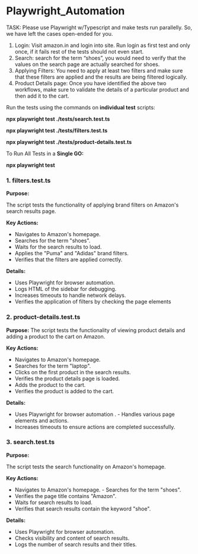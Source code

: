 # Playwright_Automation
TASK:
Please use Playwright w/Typescript and make tests run parallelly.
So, we have left the cases open-ended for you.
1. Login: Visit amazon.in and login into site. Run login as first test and only once, if it fails rest
of the tests should not even start.
2. Search: search for the term “shoes”, you would need to verify that the values on the search
page are actually searched for shoes.
3. Applying Filters: You need to apply at least two filters and make sure that these filters are
applied and the results are being filtered logically.
4. Product Details page: Once you have identified the above two workflows, make sure to
validate the details of a particular product and then add it to the cart.



Run the tests using the commands on **individual test** scripts:

**npx playwright test ./tests/search.test.ts** 

**npx playwright test ./tests/filters.test.ts** 

**npx playwright test ./tests/product-details.test.ts** 

To Run All Tests in a **Single GO:**

**npx playwright test**

### 1. filters.test.ts 

**Purpose:**

 The script tests the functionality of applying brand filters on Amazon's search results page. 
 
 **Key Actions:** 
 
- Navigates to Amazon's homepage. 
- Searches for the term "shoes".
 - Waits for the search results to load.
 - Applies the "Puma" and "Adidas" brand filters. 
- Verifies that the filters are applied correctly. 

**Details:**

 - Uses Playwright for browser automation.
 - Logs HTML of the sidebar for debugging.
 - Increases timeouts to handle network delays. 
- Verifies the application of filters by checking the page elements


### 2. product-details.test.ts
 **Purpose:** 
The script tests the functionality of viewing product details and adding a product to the cart on Amazon.

 **Key Actions:**
 
 - Navigates to Amazon's homepage. 
- Searches for the term "laptop". 
- Clicks on the first product in the search results.
 - Verifies the product details page is loaded. 
- Adds the product to the cart. 
- Verifies the product is added to the cart. 

**Details:** 

- Uses Playwright for browser automation
. - Handles various page elements and actions. 
- Increases timeouts to ensure actions are completed successfully.



### 3. search.test.ts 

**Purpose:** 

The script tests the search functionality on Amazon's homepage. 

**Key Actions:**

 - Navigates to Amazon's homepage. - Searches for the term "shoes". 
- Verifies the page title contains "Amazon". 
- Waits for search results to load. 
- Verifies that search results contain the keyword "shoe".

  
**Details:**

  
 - Uses Playwright for browser automation. 
- Checks visibility and content of search results. 
- Logs the number of search results and their titles.
